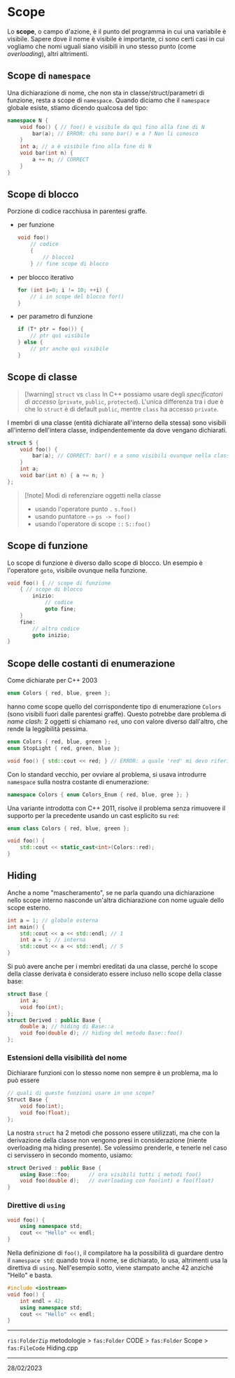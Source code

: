 ```toc
```
# Scope
Lo **scope**, o campo d'azione, è il punto del programma in cui una variabile è visibile.
Sapere dove il nome è visibile è importante, ci sono certi casi in cui vogliamo che nomi uguali siano visibili in uno stesso punto (come *overloading*), altri altrimenti.
## Scope di `namespace`
Una dichiarazione di nome, che non sta in classe/struct/parametri di funzione, resta a scope di `namespace`. Quando diciamo che il `namespace` globale esiste, stiamo dicendo qualcosa del tipo:
```cpp
namespace N {
	void foo() { // foo() è visibile da quì fino alla fine di N
		bar(a); // ERROR: chi sono bar() e a ? Non li conosco
	}
	int a; // a è visibile fino alla fine di N
	void bar(int n) {
		a += n; // CORRECT
	}
}
```
## Scope di blocco
Porzione di codice racchiusa in parentesi graffe.
- per funzione
	```cpp
	void foo() 
		// codice
		{
			// blocco1
		} // fine scope di blocco
	```
- per blocco iterativo
	```cpp
	for (int i=0; i != 10; ++i) {
		// i in scope del blocco for()
	}
	```
- per parametro di funzione
  ```cpp
  if (T* ptr = foo()) {
	  // ptr quì visibile
  } else {
	  // ptr anche quì visibile
  }
  ```
## Scope di classe
> [!warning] `struct` vs `class`
> In C++ possiamo usare degli *specificatori di accesso* (`private`, `public`, `protected`). L'unica differenza tra i due è che lo `struct` è di default `public`, mentre `class` ha accesso `private`.

I membri di una classe (entità dichiarate all'interno della stessa) sono visibili all'interno dell'intera classe, indipendentemente da dove vengano dichiarati.
```cpp
struct S {
	void foo() {
		bar(a); // CORRECT: bar() e a sono visibili ovunque nella classe
	}
	int a;
	void bar(int n) { a += n; }
};
```

> [!note] Modi di referenziare oggetti nella classe
> - usando l'operatore punto `.` `s.foo()`
> - usando puntatore `->` `ps -> foo()`
> - usando l'operatore di scope `::` `S::foo()`

## Scope di funzione
Lo scope di funzione è diverso dallo scope di blocco. Un esempio è l'operatore `goto`, visibile ovunque nella funzione.
```cpp
void foo() { // scope di funzione
	{ // scope di blocco
		inizio:
			// codice
			goto fine;
	}
	fine:
		// altro codice
		goto inizio;
}
```

## Scope delle costanti di enumerazione
Come dichiarate per C++ 2003
```cpp
enum Colors { red, blue, green };
```
hanno come scope quello del corrispondente tipo di enumerazione `Colors` (sono visibili fuori dalle parentesi graffe). Questo potrebbe dare problema di *name clash*: 2 oggetti si chiamano `red`, uno con valore diverso dall'altro, che rende la leggibilità pessima.
```cpp
enum Colors { red, blue, green };
enum StopLight { red, green, blue };

void foo() { std::cout << red; } // ERROR: a quale 'red' mi devo riferire?
```
Con lo standard vecchio, per ovviare al problema, si usava introdurre `namespace` sulla nostra costante di enumerazione:
```cpp
namespace Colors { enum Colors_Enum { red, blue, gree }; }
```
Una variante introdotta con C++ 2011, risolve il problema senza rimuovere il supporto per la precedente usando un cast esplicito su `red`:
```cpp
enum class Colors { red, blue, green };

void foo() {
	std::cout << static_cast<int>(Colors::red);
}
```
## Hiding
Anche a nome "mascheramento", se ne parla quando una dichiarazione nello scope interno nasconde un'altra dichiarazione con nome uguale dello scope esterno.
```cpp
int a = 1; // globale esterna
int main() {
	std::cout << a << std::endl; // 1
	int a = 5; // interna
	std::cout << a << std::endl; // 5
}
```
Si può avere anche per i membri ereditati da una classe, perché lo scope della classe derivata è considerato essere incluso nello scope della classe base:
```cpp
struct Base {
	int a;
	void foo(int);
};
struct Derived : public Base {
	double a; // hiding di Base::a
	void foo(double d); // hiding del metodo Base::foo()
};
```

### Estensioni della visibilità del nome
Dichiarare funzioni con lo stesso nome non sempre è un problema, ma lo può essere
```cpp
// quali di queste funzioni usare in uno scope?
Struct Base {
	void foo(int);
	void foo(float);
};
```
La nostra `struct` ha 2 metodi che possono essere utilizzati, ma che con la derivazione della classe non vengono presi in considerazione (niente overloading ma hiding presente). Se volessimo prenderle, e tenerle nel caso ci servissero in secondo momento, usiamo:
```cpp
struct Derived : public Base {
	using Base::foo;      // ora visibili tutti i metodi foo()
	void foo(double d);   // overloading con foo(int) e foo(float)
}
```
### Direttive di `using`
```cpp
void foo() {
	using namespace std;
	cout << "Hello" << endl;
}
```
Nella definizione di `foo()`, il compilatore ha la possibilità di guardare dentro il `namespace std`: quando trova il nome, se dichiarato, lo usa, altrimenti usa la direttiva di `using`. Nell'esempio sotto, viene stampato anche 42 anziché "Hello" e basta.
```cpp
#include <iostream>
void foo() {
	int endl = 42;
	using namespace std;
	cout << "Hello" << endl;
}
```

---
`ris:FolderZip` metodologie > `fas:Folder` CODE > `fas:Folder` Scope > `fas:FileCode` Hiding.cpp

---
28/02/2023